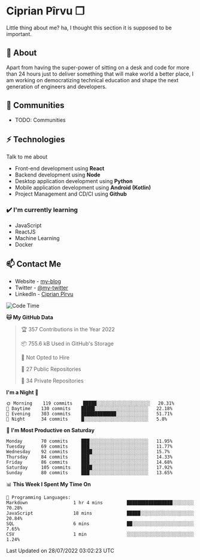 # Ciprian Pîrvu ❐

Little thing about me? ha, I thought this section it is supposed to be important.

## 🧐 About

Apart from having the super-power of sitting on a desk and code for more than 24 hours just to deliver something that will make world a better place, I am working on democratizing technical education and shape the next generation of engineers and developers.

## 👯 Communities

-   TODO: Communities

## ⚡ Technologies

Talk to me about

-   Front-end development using **React**
-   Backend development using **Node**
-   Desktop application development using **Python**
-   Mobile application development using **Android (Kotlin)**
-   Project Management and CD/CI using **Github**

### ✔️ I'm currently learning

-   JavaScript
-   ReactJS
-   Machine Learning
-   Docker

## 📫 Contact Me

-   Website - [my-blog]()
-   Twitter - [@my-twitter]()
-   LinkedIn - [Ciprian Pîrvu](https://www.linkedin.com/in/p%C3%AErvu-ciprian-cristian-4415991b1/)

<!--START_SECTION:waka-->
![Code Time](http://img.shields.io/badge/Code%20Time-1%2C279%20hrs%2013%20mins-blue)

**🐱 My GitHub Data** 

> 🏆 357 Contributions in the Year 2022
 > 
> 📦 755.6 kB Used in GitHub's Storage 
 > 
> 🚫 Not Opted to Hire
 > 
> 📜 27 Public Repositories 
 > 
> 🔑 34 Private Repositories  
 > 
**I'm a Night 🦉** 

```text
🌞 Morning    119 commits    █████░░░░░░░░░░░░░░░░░░░░   20.31% 
🌆 Daytime    130 commits    █████░░░░░░░░░░░░░░░░░░░░   22.18% 
🌃 Evening    303 commits    █████████████░░░░░░░░░░░░   51.71% 
🌙 Night      34 commits     █░░░░░░░░░░░░░░░░░░░░░░░░   5.8%

```
📅 **I'm Most Productive on Saturday** 

```text
Monday       70 commits     ███░░░░░░░░░░░░░░░░░░░░░░   11.95% 
Tuesday      69 commits     ███░░░░░░░░░░░░░░░░░░░░░░   11.77% 
Wednesday    92 commits     ████░░░░░░░░░░░░░░░░░░░░░   15.7% 
Thursday     84 commits     ███░░░░░░░░░░░░░░░░░░░░░░   14.33% 
Friday       86 commits     ███░░░░░░░░░░░░░░░░░░░░░░   14.68% 
Saturday     105 commits    ████░░░░░░░░░░░░░░░░░░░░░   17.92% 
Sunday       80 commits     ███░░░░░░░░░░░░░░░░░░░░░░   13.65%

```


📊 **This Week I Spent My Time On** 

```text
💬 Programming Languages: 
Markdown                 1 hr 4 mins         █████████████████░░░░░░░░   70.28% 
JavaScript               18 mins             █████░░░░░░░░░░░░░░░░░░░░   20.84% 
SQL                      6 mins              ██░░░░░░░░░░░░░░░░░░░░░░░   7.65% 
CSV                      1 min               ░░░░░░░░░░░░░░░░░░░░░░░░░   1.24%

```


 Last Updated on 28/07/2022 03:02:23 UTC
<!--END_SECTION:waka-->
